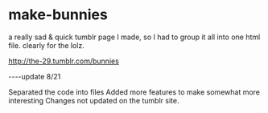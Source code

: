 make-bunnies
==============
a really sad & quick tumblr page I made, so I had to group it all into one html file.
clearly for the lolz.

http://the-29.tumblr.com/bunnies

----update 8/21

Separated the code into files
Added more features to make somewhat more interesting
Changes not updated on the tumblr site.
